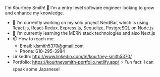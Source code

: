 I'm Kourtney Smith! 👋 I'm a entry level software engineer looking to grow and enhance my knowledge.

- 🔭 I’m currently working on my solo project NerdBar, which is using React.js, React-Redux, Express.js, Sequelize, PostgreSQL on Node.js
- 🌱 I’m currently learning the MERN stack technologies and also Next.js 
- 📫 How to reach me:
  - Email: klsmith5370@gmail.com
  - Phone: 610-295-3984
- LinkedIn: http://www.linkedin.com/in/kourtney-smith5370/
- Portfolio: https://kourtneysmith-portfolio.netlify.app/
⚡ Fun fact: I can speak some Japanese!
